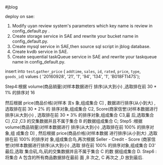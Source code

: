 #jblog

deploy on sae:

1. Modify uyan review system's parameters which key name is review in config_default.py .
2. Create storage service in SAE and rewrite your bucket name in config_default.py.
3. Create mysql service in SAE,then source sql script in jblog database.
4. Create kvdb service in SAE.
5. Create sequential taskQueue service in SAE and rewrite your taskqueue name in config_default.py.



insert into `test`.`gather_price` ( `addtime`, `sales`, `id`, `rated`, `price`, `type`, `goods_id`) values ( '20160928', '21', '1', '94', '134', '1', 'B018FTI47S');

Step4:根据 volume(商品销量)对样本数据进行
排序(从大到小) ,选取排在前 30 * 1% 的排序对
16

然后根据 price(商品价格)对样本
言s
象,组成集合 C] ,
数据进行排序(从小到大) ,选取排在前 30 * 2% 的
排序对象,组成集合 C2, Score(商家信誉)对样本数据进行排序(从大到小) , 选取排在前 30 * 3% 的排序对象,组成集合 C3,最 后,选取集合 C] ,C2 ,C3 的交集数据并且不属于集合 B 的数据组成集合 C;
Step5 :根据 volume(商品销量)对样本数据进行 排序(从大到小) ,选取排在前 100% 的排序对象,组 成集合 D] , 然后根据 price(商品价格)对样本数据 进行排序(从小到大) ,选取排在前 100% 的排序对 象,组成集合鸟,再次根据 Seller - Credit - Score (商家信誉)对样本数据进行排序(从大到小) ,选取 排在前 100% 的排序对象,组成集合 D3' 最后,选取 集合矶,鸟,矶的交集数据并且不属于集合 C 的数 据组成集合 D.
Step6 :将集合 A 包含的所有商品数据排在最前 面 ,B 次之, C 再次之 ,D 放到最后.